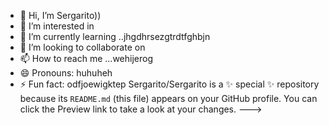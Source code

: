 - 👋 Hi, I’m Sergarito))
- 👀 I’m interested in 
- 🌱 I’m currently learning ..jhgdhrsezgtrdtfghbjn
- 💞️ I’m looking to collaborate on 
- 📫 How to reach me ...wehijerog
- 😄 Pronouns: huhuheh
- ⚡ Fun fact: odfjoewigktep
Sergarito/Sergarito is a ✨ special ✨ repository because its `README.md` (this file) appears on your GitHub profile.
You can click the Preview link to take a look at your changes.
--->
